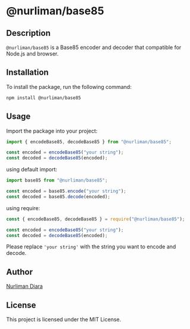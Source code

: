# @nurliman/base85

## Description

`@nurliman/base85` is a Base85 encoder and decoder that compatible for Node.js and browser.

## Installation

To install the package, run the following command:

```bash
npm install @nurliman/base85
```

## Usage

Import the package into your project:

```js
import { encodeBase85, decodeBase85 } from "@nurliman/base85";

const encoded = encodeBase85("your string");
const decoded = decodeBase85(encoded);
```

using default import:

```js
import base85 from "@nurliman/base85";

const encoded = base85.encode("your string");
const decoded = base85.decode(encoded);
```

using require:

```js
const { encodeBase85, decodeBase85 } = require("@nurliman/base85");

const encoded = encodeBase85("your string");
const decoded = decodeBase85(encoded);
```

Please replace `'your string'` with the string you want to encode and decode.

## Author

[Nurliman Diara](https://nurliman.dev)

## License

This project is licensed under the MIT License.
